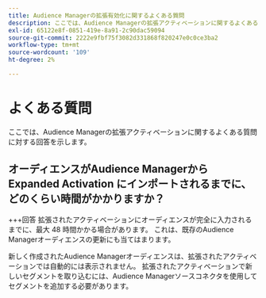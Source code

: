```yaml
---
title: Audience Managerの拡張有効化に関するよくある質問
description: ここでは、Audience Managerの拡張アクティベーションに関するよくある質問に対する回答を示します。
exl-id: 65122e8f-0851-419e-8a91-2c90dac59094
source-git-commit: 2222e9fbf75f3082d331868f820247e0c0ce3ba2
workflow-type: tm+mt
source-wordcount: '109'
ht-degree: 2%

---
```


# よくある質問

ここでは、Audience Managerの拡張アクティベーションに関するよくある質問に対する回答を示します。

## オーディエンスがAudience Managerから Expanded Activation にインポートされるまでに、どのくらい時間がかかりますか？

+++回答
拡張されたアクティベーションにオーディエンスが完全に入力されるまでに、最大 48 時間かかる場合があります。 これは、既存のAudience Managerオーディエンスの更新にも当てはまります。

新しく作成されたAudience Managerオーディエンスは、拡張されたアクティベーションでは自動的には表示されません。 拡張されたアクティベーションで新しいセグメントを取り込むには、Audience Managerソースコネクタを使用してセグメントを追加する必要があります。
